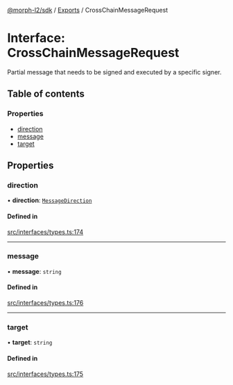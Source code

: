 [@morph-l2/sdk](../README) / [Exports](../modules) / CrossChainMessageRequest

# Interface: CrossChainMessageRequest

Partial message that needs to be signed and executed by a specific signer.

## Table of contents

### Properties

- [direction](CrossChainMessageRequest#direction)
- [message](CrossChainMessageRequest#message)
- [target](CrossChainMessageRequest#target)

## Properties

### direction

• **direction**: [`MessageDirection`](../enums/MessageDirection)

#### Defined in

[src/interfaces/types.ts:174](https://github.com/morph-l2/sdk/tree/97c4394/src/interfaces/types.ts#L174)

___

### message

• **message**: `string`

#### Defined in

[src/interfaces/types.ts:176](https://github.com/morph-l2/sdk/tree/97c4394/src/interfaces/types.ts#L176)

___

### target

• **target**: `string`

#### Defined in

[src/interfaces/types.ts:175](https://github.com/morph-l2/sdk/tree/97c4394/src/interfaces/types.ts#L175)
